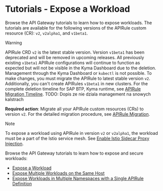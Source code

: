 # Tutorials - Expose a Workload
Browse the API Gateway tutorials to learn how to expose workloads. The tutorials are available for the following versions of the APIRule custom resource (CR): `v2`, `v2alpha1`, and `v1beta1`. 

> [!WARNING]
> APIRule CRD `v2` is the latest stable version. Version `v1beta1` has been deprecated and will be removed in upcoming releases. All previously existing `v1beta1` APIRule configurations will continue to function as expected but will not be visible in the Kyma Dashboard due to the deletion. Management through the Kyma Dashboard or `kubectl` is not possible. To make changes, you must migrate the APIRule to latest stable version `v2`. Additionally, you can't create APIRules `v1beta1` in new clusters. For the complete deletion timeline for SAP BTP, Kyma runtime, see [APIRule Migration Timeline](https://help.sap.com/docs/btp/sap-business-technology-platform/apirule-migration?locale=en-US&version=Cloud#apirule-v1beta1-migration-timeline). TODO: Dopis ze nie dziala management na snowych kalstrach
> 
> **Required action**: Migrate all your APIRule custom resources (CRs) to version `v2`. For the detailed migration procedure, see [APIRule Migration](../../apirule-migration/README.md).

> [!NOTE] 
> To expose a workload using APIRule in version `v2` or `v2alpha1`, the workload must be a part of the Istio service mesh. See [Enable Istio Sidecar Proxy Injection](https://kyma-project.io/#/istio/user/tutorials/01-40-enable-sidecar-injection?id=enable-istio-sidecar-proxy-injection).

Browse the API Gateway tutorials to learn how to expose and secure workloads:
- [Expose a Workload](./01-40-expose-workload-apigateway.md)
- [Expose Multiple Workloads on the Same Host](./01-41-expose-multiple-workloads.md)
- [Expose Workloads in Multiple Namespaces with a Single APIRule Definition](./01-42-expose-workloads-multiple-namespaces.md)